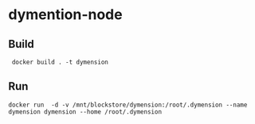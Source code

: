 # dymention-node

## Build
     docker build . -t dymension
## Run
    docker run  -d -v /mnt/blockstore/dymension:/root/.dymension --name dymension dymension --home /root/.dymension
